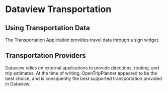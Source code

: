 Dataview Transportation
=======================

Using Transportation Data
---

The Transportation Application provides travel data through a sign widget.

Transportation Providers
---

Dataview relies on external applications to provide directions, routing, and trip estimates. At the time of writing, OpenTripPlanner appeared to be the best choice, and is consquently the best supported transportation provided in Dataview.

